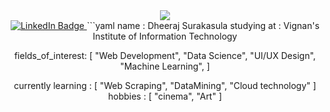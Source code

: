 <div align='center'>
<img src='https://media.giphy.com/media/gjrYDwbjnK8x36xZIO/giphy.gif'/>
  </div>

  <div id="badges" align="center">
  <a href="https://www.linkedin.com/in/dheeraj-surakasula-764964254/">
    <img src="https://img.shields.io/badge/LinkedIn-blue?style=for-the-badge&logo=linkedin&logoColor=white" alt="LinkedIn Badge"/>
  </a>
```yaml
  name : Dheeraj Surakasula
  studying at : Vignan's Institute of Information Technology
  
  fields_of_interest:
   [
     "Web Development",
     "Data Science",
     "UI/UX Design",
     "Machine Learning",
   ]
  
  currently learning : [ "Web Scraping", "DataMining", "Cloud technology" ]
  hobbies : [ "cinema", "Art" ]
  ```
  
     


